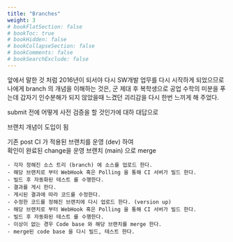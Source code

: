 ```yaml
---
title: "Branches"
weight: 3
# bookFlatSection: false
# bookToc: true
# bookHidden: false
# bookCollapseSection: false
# bookComments: false
# bookSearchExclude: false
---
```


앞에서 말한 것 처럼 2016년이 되서야 다시 SW개발 업무를 다시 시작하게 되었으므로 나에게 branch 의 개념을 이해하는 것은, 군 제대 후 복학생으로 공업 수학의 미분을 푸는데 갑자기 인수분해가 되지 않았을때 느겼던 괴리감을 다시 한번 느끼게 해 주었다. 


submit 전에 어떻게 사전 검증을 할 것인가에 대하 대답으로  

브랜치 개념이 도입이 됨  

기존 post CI 가 적용된 브랜치를 운영 (dev) 하여  
확인이 완료된 change을 운영 브랜치 (main) 으로 merge  

    - 각자 정해진 소스 트리 (branch) 에 소스를 업로드 한다.  
    - 해당 브랜치로 부터 WebHook 혹은 Polling 을 통해 CI 서버가 빌드 한다.  
    - 빌드 후 자동화된 테스트 를 수행한다.  
    - 결과를 게시 한다.  
    - 게시된 결과에 따라 코드를 수정한다.  
    - 수정한 코드를 정해진 브랜치에 다시 업로드 한다. (version up)  
    - 해당 브랜치로 부터 WebHook 혹은 Polling 을 통해 CI 서버가 빌드 한다.  
    - 빌드 후 자동화된 테스트 를 수행한다.   
    - 이상이 없는 경우 Code base 와 해당 브랜치를 merge 한다.   
    - merge된 code base 을 다시 빌드, 테스트 한다.  